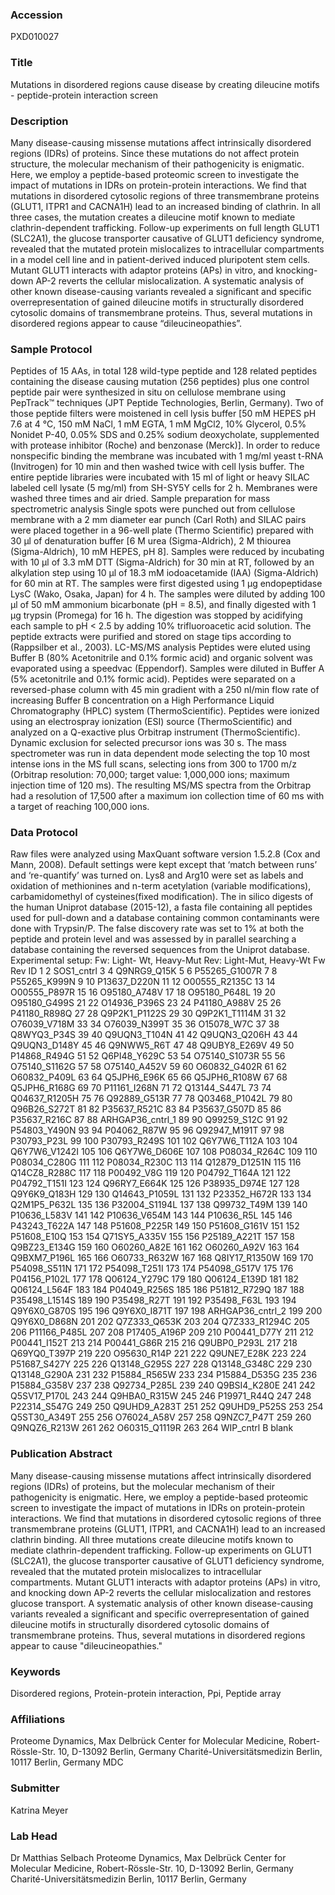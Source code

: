 ### Accession
PXD010027

### Title
Mutations in disordered regions cause disease by creating dileucine motifs - peptide-protein interaction screen

### Description
Many disease-causing missense mutations affect intrinsically disordered regions (IDRs) of proteins. Since these mutations do not affect protein structure, the molecular mechanism of their pathogenicity is enigmatic. Here, we employ a peptide-based proteomic screen to investigate the impact of mutations in IDRs on protein-protein interactions. We find that mutations in disordered cytosolic regions of three transmembrane proteins (GLUT1, ITPR1 and CACNA1H) lead to an increased binding of clathrin. In all three cases, the mutation creates a dileucine motif known to mediate clathrin-dependent trafficking. Follow-up experiments on full length GLUT1 (SLC2A1), the glucose transporter causative of GLUT1 deficiency syndrome, revealed that the mutated protein mislocalizes to intracellular compartments in a model cell line and in patient-derived induced pluripotent stem cells. Mutant GLUT1 interacts with adaptor proteins (APs) in vitro, and knocking-down AP-2 reverts the cellular mislocalization. A systematic analysis of other known disease-causing variants revealed a significant and specific overrepresentation of gained dileucine motifs in structurally disordered cytosolic domains of transmembrane proteins. Thus, several mutations in disordered regions appear to cause “dileucineopathies”.

### Sample Protocol
Peptides of 15 AAs, in total 128 wild-type peptide and 128 related peptides containing the disease causing mutation (256 peptides) plus one control peptide pair were synthesized in situ on cellulose membrane using PepTrack™ techniques (JPT Peptide Technologies, Berlin, Germany). Two of those peptide filters were moistened in cell lysis buffer [50 mM HEPES pH 7.6 at 4 °C, 150 mM  NaCl, 1 mM EGTA, 1 mM MgCl2, 10% Glycerol, 0.5% Nonidet P-40, 0.05% SDS and 0.25% sodium deoxycholate, supplemented with protease inhibitor (Roche) and benzonase (Merck)]. In order to reduce nonspecific binding the membrane was incubated with 1 mg/ml yeast t-RNA (Invitrogen) for 10 min and then washed twice with cell lysis buffer. The entire peptide libraries were incubated with 15 ml of light or heavy SILAC labeled cell lysate (5 mg/ml) from SH-SY5Y cells for 2 h. Membranes were washed three times and air dried. Sample preparation for mass spectrometric analysis Single spots were punched out from cellulose membrane with a 2 mm diameter ear punch (Carl Roth) and SILAC pairs were placed together in a 96-well plate (Thermo Scientific) prepared with 30 µl of denaturation buffer [6 M urea (Sigma-Aldrich), 2 M thiourea (Sigma-Aldrich), 10 mM HEPES, pH 8]. Samples were reduced by incubating with 10 µl of 3.3 mM DTT (Sigma-Aldrich) for 30 min at RT, followed by an alkylation step using 10 µl of 18.3 mM iodoacetamide (IAA) (Sigma-Aldrich) for 60 min at RT. The samples were first digested using 1 µg endopeptidase LysC (Wako, Osaka, Japan) for 4 h. The samples were diluted by adding 100 µl of 50 mM ammonium bicarbonate (pH = 8.5), and finally digested with 1 µg trypsin (Promega) for 16 h. The digestion was stopped by acidifying each sample to pH < 2.5 by adding 10% trifluoroacetic acid solution. The peptide extracts were purified and stored on stage tips according to (Rappsilber et al., 2003).  LC-MS/MS analysis Peptides were eluted using Buffer B (80% Acetonitrile and 0.1% formic acid) and organic solvent was evaporated using a speedvac (Eppendorf). Samples were diluted in Buffer A (5% acetonitrile and 0.1% formic acid). Peptides were separated on a reversed-phase column with 45 min gradient with a 250 nl/min flow rate of increasing Buffer B concentration on a High Performance Liquid Chromatography (HPLC) system (ThermoScientific). Peptides were ionized using an electrospray ionization (ESI) source (ThermoScientific) and analyzed on a Q-exactive plus Orbitrap instrument (ThermoScientific). Dynamic exclusion for selected precursor ions was 30 s. The mass spectrometer was run in data dependent mode selecting the top 10 most intense ions in the MS full scans, selecting ions from 300 to 1700 m/z (Orbitrap resolution: 70,000; target value: 1,000,000 ions; maximum injection time of 120 ms). The resulting MS/MS spectra from the Orbitrap had a resolution of 17,500 after a maximum ion collection time of 60 ms with a target of reaching 100,000 ions.

### Data Protocol
Raw files were analyzed using MaxQuant software version 1.5.2.8 (Cox and Mann, 2008). Default settings were kept except that ‘match between runs’ and ‘re-quantify’ was turned on. Lys8 and Arg10 were set as labels and oxidation of methionines and n-term acetylation (variable modifications), carbamidomethyl of cysteines(fixed modification). The in silico digests of the human Uniprot database (2015-12), a fasta file containing all peptides used for pull-down and a database containing common contaminants were done with Trypsin/P. The false discovery rate was set to 1% at both the peptide and protein level and was assessed by in parallel searching a database containing the reversed sequences from the Uniprot database. Experimental setup: Fw: Light- Wt, Heavy-Mut Rev: Light-Mut, Heavy-Wt  Fw Rev ID 1 2 SOS1_cntrl 3 4 Q9NRG9_Q15K 5 6 P55265_G1007R 7 8 P55265_K999N 9 10 P13637_D220N 11 12 O00555_R2135C 13 14 O00555_P897R 15 16 O95180_A748V 17 18 O95180_P648L 19 20 O95180_G499S 21 22 O14936_P396S 23 24 P41180_A988V 25 26 P41180_R898Q 27 28 Q9P2K1_P1122S 29 30 Q9P2K1_T1114M 31 32 O76039_V718M 33 34 O76039_N399T 35 36 O15078_W7C 37 38 Q8WYQ3_P34S 39 40 Q9UQN3_T104N 41 42 Q9UQN3_Q206H 43 44 Q9UQN3_D148Y 45 46 Q9NWW5_R6T 47 48 Q9UBY8_E269V 49 50 P14868_R494G 51 52 Q6PI48_Y629C 53 54 O75140_S1073R 55 56 O75140_S1162G 57 58 O75140_A452V 59 60 O60832_G402R 61 62 O60832_P409L 63 64 Q5JPH6_E96K 65 66 Q5JPH6_R108W 67 68 Q5JPH6_R168G 69 70 P11161_I268N 71 72 Q13144_S447L 73 74 Q04637_R1205H 75 76 Q92889_G513R 77 78 Q03468_P1042L 79 80 Q96B26_S272T 81 82 P35637_R521C 83 84 P35637_G507D 85 86 P35637_R216C 87 88 ARHGAP36_cntrl_1 89 90 Q99259_S12C 91 92 P54803_Y490N 93 94 P04062_R87W 95 96 Q92947_M191T 97 98 P30793_P23L 99 100 P30793_R249S 101 102 Q6Y7W6_T112A 103 104 Q6Y7W6_V1242I 105 106 Q6Y7W6_D606E 107 108 P08034_R264C 109 110 P08034_C280G 111 112 P08034_R230C 113 114 Q12879_D1251N 115 116 Q14CZ8_R288C 117 118 P00492_V8G 119 120 P04792_T164A 121 122 P04792_T151I 123 124 Q96RY7_E664K 125 126 P38935_D974E 127 128 Q9Y6K9_Q183H 129 130 Q14643_P1059L 131 132 P23352_H672R 133 134 Q2M1P5_P632L 135 136 P32004_S1194L 137 138 Q99732_T49M 139 140 P10636_L583V 141 142 P10636_V654M 143 144 P10636_R5L 145 146 P43243_T622A 147 148 P51608_P225R 149 150 P51608_G161V 151 152 P51608_E10Q 153 154 Q71SY5_A335V 155 156 P25189_A221T 157 158 Q9BZ23_E134G 159 160 O60260_A82E 161 162 O60260_A92V 163 164 Q9BXM7_P196L 165 166 O60733_R632W 167 168 Q8IY17_R1350W 169 170 P54098_S511N 171 172 P54098_T251I 173 174 P54098_G517V 175 176 P04156_P102L 177 178 Q06124_Y279C 179 180 Q06124_E139D 181 182 Q06124_L564F 183 184 P04049_R256S 185 186 P51812_R729Q 187 188 P35498_L1514S 189 190 P35498_R27T 191 192 P35498_F63L 193 194 Q9Y6X0_G870S 195 196 Q9Y6X0_I871T 197 198 ARHGAP36_cntrl_2 199 200 Q9Y6X0_D868N 201 202 Q7Z333_Q653K 203 204 Q7Z333_R1294C 205 206 P11166_P485L 207 208 P17405_A196P 209 210 P00441_D77Y 211 212 P00441_I152T 213 214 P00441_G86R 215 216 Q9UBP0_P293L 217 218 Q69YQ0_T397P 219 220 O95630_R14P 221 222 Q9UNE7_E28K 223 224 P51687_S427Y 225 226 Q13148_G295S 227 228 Q13148_G348C 229 230 Q13148_G290A 231 232 P15884_R565W 233 234 P15884_D535G 235 236 P15884_G358V 237 238 Q92734_P285L 239 240 Q9BSI4_K280E 241 242 Q5SV17_P170L 243 244 Q9HBA0_R315W 245 246 P19971_R44Q 247 248 P22314_S547G 249 250 Q9UHD9_A283T 251 252 Q9UHD9_P525S 253 254 Q5ST30_A349T 255 256 O76024_A58V 257 258 Q9NZC7_P47T 259 260 Q9NQZ6_R213W 261 262 O60315_Q1119R 263 264 WIP_cntrl  B blank

### Publication Abstract
Many disease-causing missense mutations affect intrinsically disordered regions (IDRs) of proteins, but the molecular mechanism of their pathogenicity is enigmatic. Here, we employ a peptide-based proteomic screen to investigate the impact of mutations in IDRs on protein-protein interactions. We find that&#xa0;mutations in disordered cytosolic regions of three transmembrane proteins (GLUT1, ITPR1, and CACNA1H) lead to an increased clathrin binding. All three mutations create dileucine motifs known to mediate clathrin-dependent trafficking. Follow-up experiments on GLUT1 (SLC2A1), the glucose transporter causative of GLUT1 deficiency syndrome, revealed that the mutated protein mislocalizes to intracellular compartments. Mutant GLUT1 interacts with adaptor proteins (APs) in&#xa0;vitro, and knocking down AP-2 reverts the cellular mislocalization and restores glucose transport. A systematic analysis of other known disease-causing variants revealed a significant and specific overrepresentation of gained dileucine motifs in structurally disordered cytosolic domains of transmembrane proteins. Thus, several mutations in disordered regions appear to cause "dileucineopathies."

### Keywords
Disordered regions, Protein-protein interaction, Ppi, Peptide array

### Affiliations
Proteome Dynamics, Max Delbrück Center for Molecular Medicine, Robert-Rössle-Str. 10, D-13092 Berlin, Germany  Charité-Universitätsmedizin Berlin, 10117 Berlin, Germany
MDC

### Submitter
Katrina Meyer

### Lab Head
Dr Matthias Selbach
Proteome Dynamics, Max Delbrück Center for Molecular Medicine, Robert-Rössle-Str. 10, D-13092 Berlin, Germany  Charité-Universitätsmedizin Berlin, 10117 Berlin, Germany


